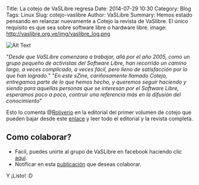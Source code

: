 Title: La cotejo de VaSLibre regresa
Date: 2014-07-29 10:30
Category: Blog
Tags: Linux
Slug: cotejo-vaslibre
Author: VaSLibre
Summary: Hemos estado pensando en relanzar nuevamente a Cotejo la revista de VaSlibre. El único requisito es que sea sobre software libre o hardware libre.
image: http://vaslibre.org.ve/img/vaslibre_log.png

![Alt Text]({filename}/images/vaslibre.svg)

"*Desde que VaSLibre comenzara a trabajar, allá por el año 2005, como un grupo pequeño de activistas del Software Libre, han recorrido un camino largo, a veces complicado, a veces fácil, pero lleno de satisfacción por lo que han logrado.*" 
"*En este sZine, cariñosamente llamado Cotejo, entregamos parte de lo que hemos hecho, y queremos seguir haciendo y siendo para aquellas personas que se interesan por el Software Libre, esperamos poco a poco, contruir una referencia más en la difusión del conocimiento*"

Esto lo comenta @[Roliverio](http://twitter.com/roliverio "Seguir a Roliverio en twitter") en la editorial del primer volumen de cotejo que pueden bajar desde este [enlace](http://www.xombra.com/download/cotejo/Cotejo-1.pdf) y leer todo el editorial y la revista completa.

## Como colaborar?

 * Facil, puedes unirte al grupo de VaSLibre en facebook haciendo clic [aquí](https://www.facebook.com/groups/26465149152/).
 * Notificar en esta [publicación](https://www.facebook.com/groups/26465149152/permalink/10152574698289153/) que deseas colaborar.
 
 Y ¡Listo! :D